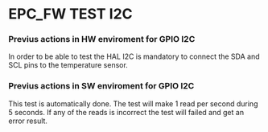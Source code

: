 # EPC_FW TEST I2C

### Previus actions in HW enviroment for GPIO I2C

In order to be able to test the HAL I2C is mandatory to connect the SDA and SCL pins to the temperature sensor.

### Previus actions in SW enviroment for GPIO I2C

This test is automatically done. The test will make 1 read per second during 5 seconds. 
If any of the reads is incorrect the test will failed and get an error result.
